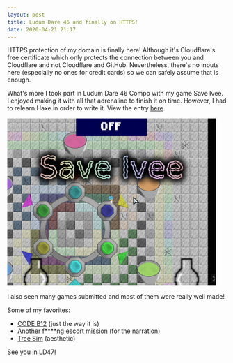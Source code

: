 ```yaml
---
layout: post
title: Ludum Dare 46 and finally on HTTPS!
date: 2020-04-21 21:17
---
```


HTTPS protection of my domain is finally here! Although it's Cloudflare's free certificate which only protects
the connection between you and Cloudflare and not Cloudflare and GitHub. Nevertheless, there's no inputs here
(especially no ones for credit cards) so we can safely assume that is enough.

What's more I took part in Ludum Dare 46 Compo with my game Save Ivee. I enjoyed making it with all that
adrenaline to finish it on time. However, I had to relearn Haxe in order to write it. View the entry [here](https://ldjam.com/events/ludum-dare/46/save-ivee).

![Save Ivee screenshot](/images/saveiveesmall.jpg)

I also seen many games submitted and most of them were really well made!

Some of my favorites:

* [CODE B12](https://ldjam.com/events/ludum-dare/46/code-b12) (just the way it is)
* [Another f****ng escort mission](https://ldjam.com/events/ludum-dare/46/another-fng-escort-mission) (for the narration)
* [Tree Sim](https://ldjam.com/events/ludum-dare/46/ludum-dare-46-entry-tree-sim) (aesthetic)

See you in LD47!